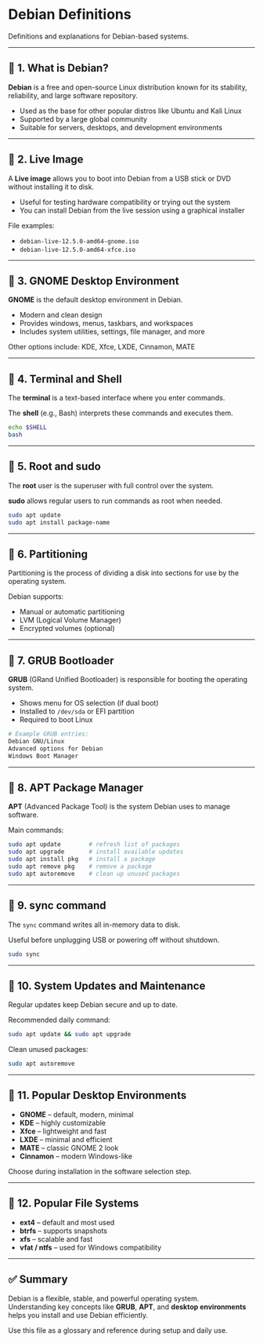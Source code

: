 # Debian Definitions

Definitions and explanations for Debian-based systems.

---

## 🔹 1. What is Debian?  
**Debian** is a free and open-source Linux distribution known for its stability, reliability, and large software repository.

- Used as the base for other popular distros like Ubuntu and Kali Linux  
- Supported by a large global community  
- Suitable for servers, desktops, and development environments

---

## 🔹 2. Live Image  
A **Live image** allows you to boot into Debian from a USB stick or DVD without installing it to disk.

- Useful for testing hardware compatibility or trying out the system  
- You can install Debian from the live session using a graphical installer

File examples:
- `debian-live-12.5.0-amd64-gnome.iso`
- `debian-live-12.5.0-amd64-xfce.iso`

---

## 🔹 3. GNOME Desktop Environment  
**GNOME** is the default desktop environment in Debian.

- Modern and clean design  
- Provides windows, menus, taskbars, and workspaces  
- Includes system utilities, settings, file manager, and more

Other options include: KDE, Xfce, LXDE, Cinnamon, MATE

---

## 🔹 4. Terminal and Shell  
The **terminal** is a text-based interface where you enter commands.

The **shell** (e.g., Bash) interprets these commands and executes them.

```bash
echo $SHELL
bash
```

---

## 🔹 5. Root and sudo  
The **root** user is the superuser with full control over the system.

**sudo** allows regular users to run commands as root when needed.

```bash
sudo apt update
sudo apt install package-name
```

---

## 🔹 6. Partitioning  
Partitioning is the process of dividing a disk into sections for use by the operating system.

Debian supports:  
- Manual or automatic partitioning  
- LVM (Logical Volume Manager)  
- Encrypted volumes (optional)

---

## 🔹 7. GRUB Bootloader  
**GRUB** (GRand Unified Bootloader) is responsible for booting the operating system.

- Shows menu for OS selection (if dual boot)  
- Installed to `/dev/sda` or EFI partition  
- Required to boot Linux

```bash
# Example GRUB entries:
Debian GNU/Linux
Advanced options for Debian
Windows Boot Manager
```

---

## 🔹 8. APT Package Manager  
**APT** (Advanced Package Tool) is the system Debian uses to manage software.

Main commands:
```bash
sudo apt update        # refresh list of packages
sudo apt upgrade       # install available updates
sudo apt install pkg   # install a package
sudo apt remove pkg    # remove a package
sudo apt autoremove    # clean up unused packages
```

---

## 🔹 9. sync command  
The `sync` command writes all in-memory data to disk.

Useful before unplugging USB or powering off without shutdown.

```bash
sudo sync
```

---

## 🔹 10. System Updates and Maintenance  
Regular updates keep Debian secure and up to date.

Recommended daily command:
```bash
sudo apt update && sudo apt upgrade
```

Clean unused packages:
```bash
sudo apt autoremove
```

---

## 🔹 11. Popular Desktop Environments  
- **GNOME** – default, modern, minimal  
- **KDE** – highly customizable  
- **Xfce** – lightweight and fast  
- **LXDE** – minimal and efficient  
- **MATE** – classic GNOME 2 look  
- **Cinnamon** – modern Windows-like

Choose during installation in the software selection step.

---

## 🔹 12. Popular File Systems  
- **ext4** – default and most used  
- **btrfs** – supports snapshots  
- **xfs** – scalable and fast  
- **vfat / ntfs** – used for Windows compatibility

---

## ✅ Summary  
Debian is a flexible, stable, and powerful operating system.  
Understanding key concepts like **GRUB**, **APT**, and **desktop environments** helps you install and use Debian efficiently.

Use this file as a glossary and reference during setup and daily use.